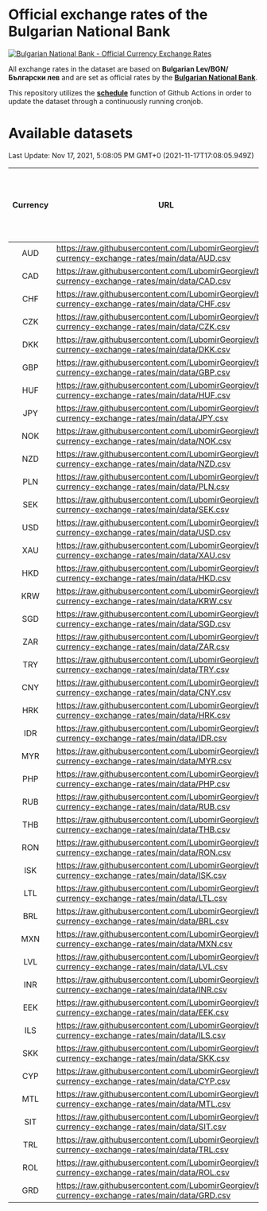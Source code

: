 # Official exchange rates of the Bulgarian National Bank

[![Bulgarian National Bank - Official Currency Exchange Rates](https://github.com/LubomirGeorgiev/bnb-currency-exchange-rates/actions/workflows/update-rates.yml/badge.svg?branch=main)](https://github.com/LubomirGeorgiev/bnb-currency-exchange-rates/actions/workflows/update-rates.yml)

All exchange rates in the dataset are based on **Bulgarian Lev/BGN/Български лев** and are set as official rates by the [**Bulgarian National Bank**](https://www.bnb.bg/Statistics/StExternalSector/StExchangeRates/StERForeignCurrencies/index.htm?toLang=_EN).

This repository utilizes the [**schedule**](https://docs.github.com/en/actions/reference/events-that-trigger-workflows) function of Github Actions in order to update the dataset through a continuously running cronjob.

# Available datasets

<!-- START LINKS (DO NOT EVER FU*ING DELETE THIS COMMENT FOR THE LOVE OF YOUR LIFE!!! IF YOU ARE CURIOS HOW IT WORKS, YOU CAN HAVE A LOOK AT ./src/updateReadme.ts) -->

Last Update: Nov 17, 2021, 5:08:05 PM GMT+0 (2021-11-17T17:08:05.949Z)

| Currency | URL                                                                                             | Number of records | Number of missing days that were filled in |
| :------: | ----------------------------------------------------------------------------------------------- | :---------------: | :----------------------------------------: |
|   AUD    | https://raw.githubusercontent.com/LubomirGeorgiev/bnb-currency-exchange-rates/main/data/AUD.csv |       7715        |                    2377                    |
|   CAD    | https://raw.githubusercontent.com/LubomirGeorgiev/bnb-currency-exchange-rates/main/data/CAD.csv |       7715        |                    2377                    |
|   CHF    | https://raw.githubusercontent.com/LubomirGeorgiev/bnb-currency-exchange-rates/main/data/CHF.csv |       7715        |                    2377                    |
|   CZK    | https://raw.githubusercontent.com/LubomirGeorgiev/bnb-currency-exchange-rates/main/data/CZK.csv |       7715        |                    2377                    |
|   DKK    | https://raw.githubusercontent.com/LubomirGeorgiev/bnb-currency-exchange-rates/main/data/DKK.csv |       7715        |                    2377                    |
|   GBP    | https://raw.githubusercontent.com/LubomirGeorgiev/bnb-currency-exchange-rates/main/data/GBP.csv |       7715        |                    2377                    |
|   HUF    | https://raw.githubusercontent.com/LubomirGeorgiev/bnb-currency-exchange-rates/main/data/HUF.csv |       7715        |                    2377                    |
|   JPY    | https://raw.githubusercontent.com/LubomirGeorgiev/bnb-currency-exchange-rates/main/data/JPY.csv |       7715        |                    2377                    |
|   NOK    | https://raw.githubusercontent.com/LubomirGeorgiev/bnb-currency-exchange-rates/main/data/NOK.csv |       7715        |                    2377                    |
|   NZD    | https://raw.githubusercontent.com/LubomirGeorgiev/bnb-currency-exchange-rates/main/data/NZD.csv |       7715        |                    2377                    |
|   PLN    | https://raw.githubusercontent.com/LubomirGeorgiev/bnb-currency-exchange-rates/main/data/PLN.csv |       7715        |                    2377                    |
|   SEK    | https://raw.githubusercontent.com/LubomirGeorgiev/bnb-currency-exchange-rates/main/data/SEK.csv |       7715        |                    2377                    |
|   USD    | https://raw.githubusercontent.com/LubomirGeorgiev/bnb-currency-exchange-rates/main/data/USD.csv |       7715        |                    2377                    |
|   XAU    | https://raw.githubusercontent.com/LubomirGeorgiev/bnb-currency-exchange-rates/main/data/XAU.csv |       7715        |                    2379                    |
|   HKD    | https://raw.githubusercontent.com/LubomirGeorgiev/bnb-currency-exchange-rates/main/data/HKD.csv |       7415        |                    2288                    |
|   KRW    | https://raw.githubusercontent.com/LubomirGeorgiev/bnb-currency-exchange-rates/main/data/KRW.csv |       7415        |                    2288                    |
|   SGD    | https://raw.githubusercontent.com/LubomirGeorgiev/bnb-currency-exchange-rates/main/data/SGD.csv |       7415        |                    2288                    |
|   ZAR    | https://raw.githubusercontent.com/LubomirGeorgiev/bnb-currency-exchange-rates/main/data/ZAR.csv |       7415        |                    2288                    |
|   TRY    | https://raw.githubusercontent.com/LubomirGeorgiev/bnb-currency-exchange-rates/main/data/TRY.csv |       5897        |                    1818                    |
|   CNY    | https://raw.githubusercontent.com/LubomirGeorgiev/bnb-currency-exchange-rates/main/data/CNY.csv |       5777        |                    1782                    |
|   HRK    | https://raw.githubusercontent.com/LubomirGeorgiev/bnb-currency-exchange-rates/main/data/HRK.csv |       5777        |                    1782                    |
|   IDR    | https://raw.githubusercontent.com/LubomirGeorgiev/bnb-currency-exchange-rates/main/data/IDR.csv |       5777        |                    1782                    |
|   MYR    | https://raw.githubusercontent.com/LubomirGeorgiev/bnb-currency-exchange-rates/main/data/MYR.csv |       5777        |                    1782                    |
|   PHP    | https://raw.githubusercontent.com/LubomirGeorgiev/bnb-currency-exchange-rates/main/data/PHP.csv |       5777        |                    1782                    |
|   RUB    | https://raw.githubusercontent.com/LubomirGeorgiev/bnb-currency-exchange-rates/main/data/RUB.csv |       5777        |                    1782                    |
|   THB    | https://raw.githubusercontent.com/LubomirGeorgiev/bnb-currency-exchange-rates/main/data/THB.csv |       5777        |                    1782                    |
|   RON    | https://raw.githubusercontent.com/LubomirGeorgiev/bnb-currency-exchange-rates/main/data/RON.csv |       5718        |                    1764                    |
|   ISK    | https://raw.githubusercontent.com/LubomirGeorgiev/bnb-currency-exchange-rates/main/data/ISK.csv |       4960        |                    1536                    |
|   LTL    | https://raw.githubusercontent.com/LubomirGeorgiev/bnb-currency-exchange-rates/main/data/LTL.csv |       4911        |                    1504                    |
|   BRL    | https://raw.githubusercontent.com/LubomirGeorgiev/bnb-currency-exchange-rates/main/data/BRL.csv |       4806        |                    1484                    |
|   MXN    | https://raw.githubusercontent.com/LubomirGeorgiev/bnb-currency-exchange-rates/main/data/MXN.csv |       4806        |                    1484                    |
|   LVL    | https://raw.githubusercontent.com/LubomirGeorgiev/bnb-currency-exchange-rates/main/data/LVL.csv |       4784        |                    1465                    |
|   INR    | https://raw.githubusercontent.com/LubomirGeorgiev/bnb-currency-exchange-rates/main/data/INR.csv |       4437        |                    1368                    |
|   EEK    | https://raw.githubusercontent.com/LubomirGeorgiev/bnb-currency-exchange-rates/main/data/EEK.csv |       4001        |                    1227                    |
|   ILS    | https://raw.githubusercontent.com/LubomirGeorgiev/bnb-currency-exchange-rates/main/data/ILS.csv |       3711        |                    1147                    |
|   SKK    | https://raw.githubusercontent.com/LubomirGeorgiev/bnb-currency-exchange-rates/main/data/SKK.csv |       2973        |                    915                     |
|   CYP    | https://raw.githubusercontent.com/LubomirGeorgiev/bnb-currency-exchange-rates/main/data/CYP.csv |       2905        |                    889                     |
|   MTL    | https://raw.githubusercontent.com/LubomirGeorgiev/bnb-currency-exchange-rates/main/data/MTL.csv |       2605        |                    800                     |
|   SIT    | https://raw.githubusercontent.com/LubomirGeorgiev/bnb-currency-exchange-rates/main/data/SIT.csv |       2542        |                    778                     |
|   TRL    | https://raw.githubusercontent.com/LubomirGeorgiev/bnb-currency-exchange-rates/main/data/TRL.csv |       1816        |                    557                     |
|   ROL    | https://raw.githubusercontent.com/LubomirGeorgiev/bnb-currency-exchange-rates/main/data/ROL.csv |       1697        |                    524                     |
|   GRD    | https://raw.githubusercontent.com/LubomirGeorgiev/bnb-currency-exchange-rates/main/data/GRD.csv |        359        |                    107                     |

<!-- END LINKS (DO NOT EVER FU*ING DELETE THIS COMMENT FOR THE LOVE OF YOUR LIFE!!! IF YOU ARE CURIOS HOW IT WORKS, YOU CAN HAVE A LOOK AT ./src/updateReadme.ts) -->
